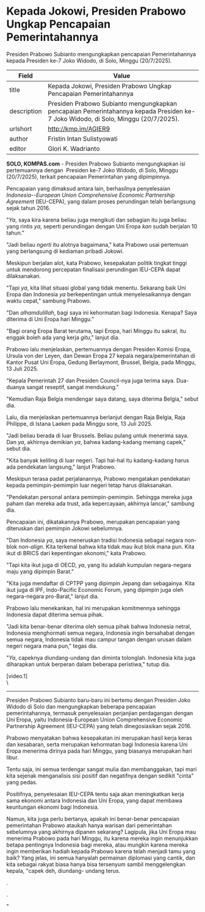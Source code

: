 # Kepada Jokowi, Presiden Prabowo Ungkap Pencapaian Pemerintahannya

Presiden Prabowo Subianto mengungkapkan pencapaian Pemerintahannya kepada Presiden ke-7 Joko Widodo, di Solo, Minggu (20/7/2025).

| Field       | Value                                                       |
|-------------|-------------------------------------------------------------|
| title       | Kepada Jokowi, Presiden Prabowo Ungkap Pencapaian Pemerintahannya |
| description | Presiden Prabowo Subianto mengungkapkan pencapaian Pemerintahannya kepada Presiden ke-7 Joko Widodo, di Solo, Minggu (20/7/2025). |
| urlshort    | http://kmp.im/AGIER9 |
| author      | Fristin Intan Sulistyowati |
| editor      | Glori K. Wadrianto |

**SOLO, KOMPAS.com** - Presiden Prabowo Subianto mengungkapkan isi pertemuannya dengan  Presiden ke-7 Joko Widodo, di Solo, Minggu (20/7/2025), terkait pencapaian Pemerintahan yang dipimpinnya.

Pencapaian yang dimaksud antara lain, berhasilnya penyelesaian *Indonesia--European Union Comprehensive Economic Partnership Agreement* (IEU-CEPA), yang dalam proses perundingan telah berlangsung sejak tahun 2016.

\"*Ya*, saya kira karena beliau juga mengikuti dan sebagian itu juga beliau yang rintis *ya*, seperti perundingan dengan Uni Eropa *kan* sudah berjalan 10 tahun.\"

\"Jadi beliau *ngerti* itu alotnya bagaimana,\" kata Prabowo usai pertemuan yang berlangsung di kediaman pribadi Jokowi.

Meskipun berjalan alot, kata Prabowo, kesepakatan politik tingkat tinggi untuk mendorong percepatan finalisasi perundingan IEU-CEPA dapat dilaksanakan.

\"Tapi *ya*, kita lihat situasi global yang tidak menentu. Sekarang baik Uni Eropa dan Indonesia *ya* berkepentingan untuk menyelesaikannya dengan waktu cepat,\" sambung Prabowo.

\"Dan *alhamdulillah*, bagi saya ini kehormatan bagi Indonesia. Kenapa? Saya diterima di Uni Eropa hari Minggu.\"

\"Bagi orang Eropa Barat terutama, tapi Eropa, hari Minggu itu sakral, itu enggak boleh ada yang kerja *gitu*,\" lanjut dia.

Prabowo lalu menjelaskan, pertemuannya dengan Presiden Komisi Eropa, Ursula von der Leyen, dan Dewan Eropa 27 kepala negara/pemerintahan di Kantor Pusat Uni Eropa, Gedung Berlaymont, Brussel, Belgia, pada Minggu, 13 Juli 2025.

\"Kepala Pemerintah 27 dan Presiden Council-nya juga terima saya. Dua-duanya sangat reseptif, sangat mendukung.\"

\"Kemudian Raja Belgia mendengar saya datang, saya diterima Belgia,\" sebut dia.

Lalu, dia menjelaskan pertemuannya berlanjut dengan Raja Belgia, Raja Philippe, di Istana Laeken pada Minggu sore, 13 Juli 2025.

\"Jadi beliau berada di luar Brussels. Beliau pulang untuk menerima saya. Dan *ya*, akhirnya demikian *ya*, bahwa kadang-kadang memang capek,\" sebut dia.

\"Kita banyak keliling di luar negeri. Tapi hal-hal itu kadang-kadang harus ada pendekatan langsung,\" lanjut Prabowo.

Meskipun terasa padat perjalanannya, Prabowo mengatakan pendekatan kepada pemimpin-pemimpin luar negeri tetap harus dilaksanakan.

\"Pendekatan personal antara pemimpin-pemimpin. Sehingga mereka juga paham dan mereka ada trust, ada kepercayaan, akhirnya lancar,\" sambung dia.

Pencapaian ini, dikatakannya Prabowo, merupakan pencapaian yang diteruskan dari pemimpin Jokowi sebelumnya.

\"Dan Indonesia *ya*, saya meneruskan tradisi Indonesia sebagai negara non-blok *non-align*. Kita terkenal bahwa kita tidak mau ikut blok mana pun. Kita ikut di BRICS dari kepentingan ekonomi,\" kata Prabowo.

\"Tapi kita ikut juga di OECD, *ya*, yang itu adalah kumpulan negara-negara maju yang dipimpin Barat.\"

\"Kita juga mendaftar di CPTPP yang dipimpin Jepang dan sebagainya. Kita ikut juga di IPF, Indo-Pacific Economic Forum, yang dipimpin juga oleh negara-negara pro-Barat,\" lanjut dia.

Prabowo lalu menekankan, hal ini merupakan komitmennya sehingga Indonesia dapat diterima semua pihak.

\"Jadi kita benar-benar diterima oleh semua pihak bahwa Indonesia netral, Indonesia menghormati semua negara, Indonesia ingin bersahabat dengan semua negara, Indonesia tidak mau campur tangan dengan urusan dalam negeri negara mana pun,\" tegas dia.

\"*Ya*, capeknya diundang-undang dan diminta tolonglah. Indonesia kita juga diharapkan untuk berperan dalam beberapa peristiwa,\" tutup dia.

\[video.1\]\
\

---
Presiden Prabowo Subianto baru-baru ini bertemu dengan Presiden Joko Widodo di Solo dan mengungkapkan beberapa pencapaian pemerintahannya, termasuk penyelesaian perjanjian perdagangan dengan Uni Eropa, yaitu Indonesia-European Union Comprehensive Economic Partnership Agreement (IEU-CEPA) yang telah dinegosiasikan sejak 2016.

 Prabowo menyatakan bahwa kesepakatan ini merupakan hasil kerja keras dan kesabaran, serta merupakan kehormatan bagi Indonesia karena Uni Eropa menerima dirinya pada hari Minggu, yang biasanya merupakan hari libur.



Tentu saja, ini semua terdengar sangat mulia dan membanggakan, tapi mari kita sejenak menganalisis sisi positif dan negatifnya dengan sedikit "cinta" yang pedas.

 Positifnya, penyelesaian IEU-CEPA tentu saja akan meningkatkan kerja sama ekonomi antara Indonesia dan Uni Eropa, yang dapat membawa keuntungan ekonomi bagi Indonesia.

 Namun, kita juga perlu bertanya, apakah ini benar-benar pencapaian pemerintahan Prabowo ataukah hanya warisan dari pemerintahan sebelumnya yang akhirnya dipanen sekarang? Lagipula, jika Uni Eropa mau menerima Prabowo pada hari Minggu, itu karena mereka ingin menunjukkan betapa pentingnya Indonesia bagi mereka, atau mungkin karena mereka ingin memberikan hadiah kepada Prabowo karena telah menjadi tamu yang baik? Yang jelas, ini semua hanyalah permainan diplomasi yang cantik, dan kita sebagai rakyat biasa hanya bisa tersenyum sambil menggelengkan kepala, "capek deh, diundang- undang terus.

.

.

"
